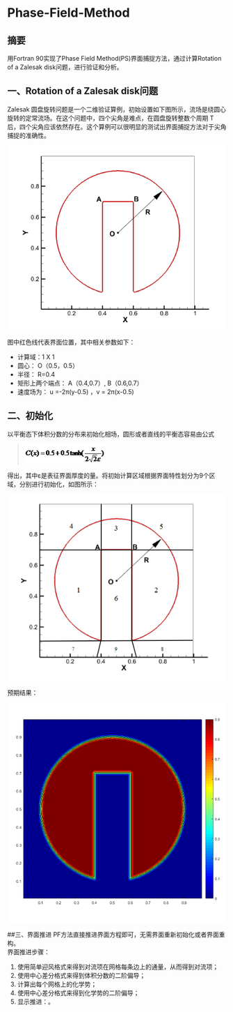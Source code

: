 # Phase-Field-Method
## 摘要
用Fortran 90实现了Phase Field Method(PS)界面捕捉方法，通过计算Rotation of a Zalesak disk问题，进行验证和分析。

## 一、Rotation of a Zalesak disk问题
Zalesak 圆盘旋转问题是一个二维验证算例，初始设置如下图所示，流场是绕圆心旋转的定常流场。在这个问题中，四个尖角是难点，在圆盘旋转整数个周期 T 后，四个尖角应该依然存在。这个算例可以很明显的测试出界面捕捉方法对于尖角捕捉的准确性。

![](https://github.com/KhalilWong/Phase-Field-Method/blob/master/Pic/%E5%9B%BE%E7%89%871.png?raw=true)

图中红色线代表界面位置，其中相关参数如下：
- 计算域：1 X 1
- 圆心： O（0.5，0.5）
- 半径： R=0.4
- 矩形上两个端点： A（0.4,0.7）, B（0.6,0.7）
- 速度场为： u =-2π(y-0.5) ，v = 2π(x-0.5)

## 二、初始化
以平衡态下体积分数的分布来初始化相场，圆形或者直线的平衡态容易由公式

> ![](https://github.com/KhalilWong/Phase-Field-Method/blob/master/Pic/%E5%9B%BE%E7%89%872.png?raw=true)

得出，其中ε是表征界面厚度的量。将初始计算区域根据界面特性划分为9个区域，分别进行初始化，如图所示：

![](https://github.com/KhalilWong/Phase-Field-Method/blob/master/Pic/%E5%9B%BE%E7%89%873.png?raw=true)

预期结果：

![](https://github.com/KhalilWong/Phase-Field-Method/blob/master/Pic/%E5%9B%BE%E7%89%874.png?raw=true)

##三、界面推进
PF方法直接推进界面方程即可，无需界面重新初始化或者界面重构。  
界面推进步骤：
1. 使用简单迎风格式来得到对流项在网格每条边上的通量，从而得到对流项；
2. 使用中心差分格式来得到体积分数的二阶偏导；
3. 计算出每个网格上的化学势；
4. 使用中心差分格式来得到化学势的二阶偏导；
5. 显示推进：。
